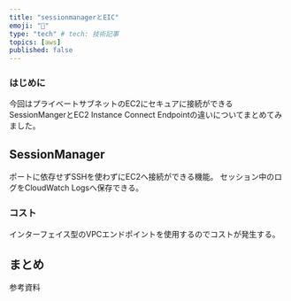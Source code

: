 ```yaml
---
title: "sessionmanagerとEIC"
emoji: "🙆"
type: "tech" # tech: 技術記事
topics: [aws]
published: false
---
```

### はじめに
今回はプライベートサブネットのEC2にセキュアに接続ができるSessionMangerとEC2 Instance Connect Endpointの違いについてまとめてみました。

## SessionManager
ポートに依存せずSSHを使わずにEC2へ接続ができる機能。
セッション中のログをCloudWatch Logsへ保存できる。
### コスト
インターフェイス型のVPCエンドポイントを使用するのでコストが発生する。


##
###
##
###
##
###
##
###

## まとめ
参考資料
